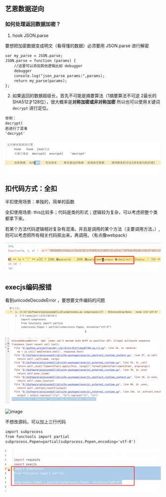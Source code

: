 ## 艺恩数据逆向 


### 如何处理返回数据加密？

1. hook JSON.parse

要想把加密数据变成明文（看得懂的数据）必须要用 JSON.parse 进行解密
```angular2html
var my_parse = JSON.parse;
JSON.parse = function (params) {
    //这里可以添加其他逻辑比如 debugger
    debugger
    console.log("json_parse params:",params);
    return my_parse(params);
};
```

2. 如果返回的数据超级长，首先不可能是摘要算法（1摘要算法不可逆 2最长的SHA512才128位），很大概率是**对称加密或非对称加密** 
所以也可以使用关键词 `decrypt` 进行定位。
```angular2html
举例：
decrypt(
若进行了混淆
'decrypt'
```
![img.png](img.png)


## 扣代码方式：全扣

半扣使用场景：单独的，简单的函数

全扣使用场景: this比较多；代码是类的形式；逻辑较为复杂，可以考虑把整个类都拿下来。

若某个方法代码逻辑相对复杂有混淆。并且是调用的某个方法（主要调用方法，）,则可以考虑把所有相关代码抠出来，再调用。（有点像webpack）

![img_1.png](img_1.png)


## execjs编码报错 

看到unicodeDecodeError ，要想要文件编码的问题
![img_6.png](img_6.png)

![img_2.png](img_2.png)

![image](https://github.com/GodLike-people/spider_crawler/assets/65932897/ecd98d0c-670b-49c7-978b-c20ed6a16a34)

不想改源码，可以加上三行代码

```
import subprocess
from functools import partial
subprocess.Popen=partial(subprocess.Popen,encoding='utf-8')
```

![img_5.png](img_5.png)



